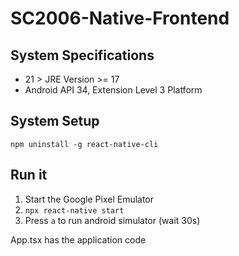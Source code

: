 # SC2006-Native-Frontend

## System Specifications
- 21 > JRE Version >= 17
- Android API 34, Extension Level 3 Platform

## System Setup
```npm uninstall -g react-native-cli```



## Run it
1. Start the Google Pixel Emulator
3. `npx react-native start`
4. Press `a` to run android simulator (wait 30s)

App.tsx has the application code

